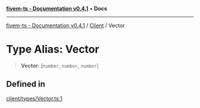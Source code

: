[**fivem-ts - Documentation v0.4.1**](../../../README.md) • **Docs**

***

[fivem-ts - Documentation v0.4.1](../../../README.md) / [Client](../README.md) / Vector

# Type Alias: Vector

> **Vector**: [`number`, `number`, `number`]

## Defined in

[client/types/Vector.ts:1](https://github.com/Purpose-Dev/fivem-ts/blob/af9f57481b70813a163451854c2103aaaed13195/src/client/types/Vector.ts#L1)
